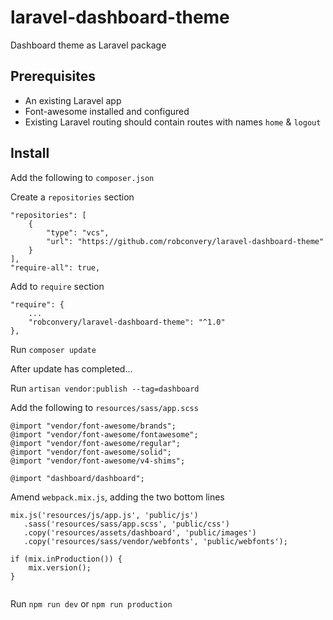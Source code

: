 # laravel-dashboard-theme
Dashboard theme as Laravel package

## Prerequisites
* An existing Laravel app
* Font-awesome installed and configured
* Existing Laravel routing should contain routes with names `home` & `logout` 

## Install
Add the following to <code>composer.json</code>

Create a `repositories` section

```
"repositories": [
    {
        "type": "vcs",
        "url": "https://github.com/robconvery/laravel-dashboard-theme"
    }
],
"require-all": true,
```

Add to `require` section

```
"require": {
    ...
    "robconvery/laravel-dashboard-theme": "^1.0"
},    
```

Run `composer update`

After update has completed...

Run `artisan vendor:publish --tag=dashboard`

Add the following to `resources/sass/app.scss`

```$xslt
@import "vendor/font-awesome/brands";
@import "vendor/font-awesome/fontawesome";
@import "vendor/font-awesome/regular";
@import "vendor/font-awesome/solid";
@import "vendor/font-awesome/v4-shims";

@import "dashboard/dashboard";
```

Amend `webpack.mix.js`, adding the two bottom lines

```$xslt
mix.js('resources/js/app.js', 'public/js')
   .sass('resources/sass/app.scss', 'public/css')
   .copy('resources/assets/dashboard', 'public/images')
   .copy('resources/sass/vendor/webfonts', 'public/webfonts');
   
if (mix.inProduction()) {
    mix.version();
}
      
```

Run `npm run dev` or `npm run production`
